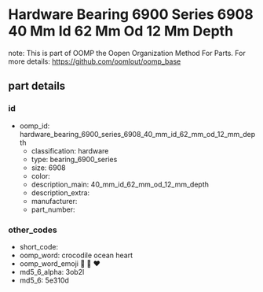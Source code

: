 # Hardware Bearing 6900 Series 6908 40 Mm Id 62 Mm Od 12 Mm Depth  

note: This is part of OOMP the Oopen Organization Method For Parts. For more details: https://github.com/oomlout/oomp_base

##  part details





### id
* oomp_id: hardware_bearing_6900_series_6908_40_mm_id_62_mm_od_12_mm_depth
  * classification: hardware
  * type: bearing_6900_series
  * size: 6908
  * color: 
  * description_main: 40_mm_id_62_mm_od_12_mm_depth
  * description_extra: 
  * manufacturer: 
  * part_number: 

### other_codes
* short_code: 
* oomp_word: crocodile ocean heart
* oomp_word_emoji :crocodile: :ocean: :heart:
* md5_6_alpha: 3ob2l
* md5_6: 5e310d